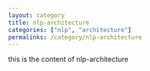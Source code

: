 ```yaml
---
layout: category
title: nlp-architecture
categories: ["nlp", "architecture"]
permalinks: /category/nlp-architecture
---
```


this is the content of nlp-architecture
